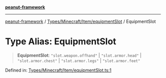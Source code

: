 [**peanut-framework**](../../../../../README.md)

***

[peanut-framework](../../../../../modules.md) / [Types/Minecraft/Item/equipmentSlot](../README.md) / EquipmentSlot

# Type Alias: EquipmentSlot

> **EquipmentSlot**: `"slot.weapon.offhand"` \| `"slot.armor.head"` \| `"slot.armor.chest"` \| `"slot.armor.legs"` \| `"slot.armor.feet"`

Defined in: [Types/Minecraft/Item/equipmentSlot.ts:1](https://github.com/palmmc/Peanut-Framework/blob/a953dc2db1f7e00237b91b5b1f38f50520700085/PeanutFramework/Types/Minecraft/Item/equipmentSlot.ts#L1)
